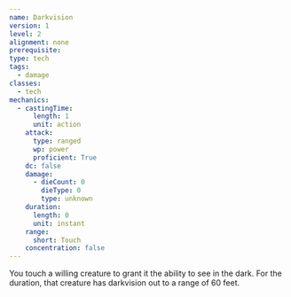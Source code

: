 ```yaml
---
name: Darkvision
version: 1
level: 2
alignment: none
prerequisite: 
type: tech
tags:
  - damage
classes:
  - tech
mechanics:
  - castingTime:
      length: 1
      unit: action
    attack:
      type: ranged
      wp: power
      proficient: True
    dc: false
    damage:
      - dieCount: 0
        dieType: 0
        type: unknown
    duration:
      length: 0
      unit: instant
    range:
      short: Touch
    concentration: false
---
```

You touch a willing creature to grant it the ability to see in the dark. For the duration, that creature has darkvision out to a range of 60 feet.
    